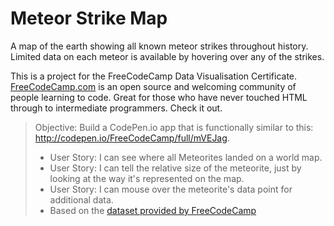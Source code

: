 # Meteor Strike Map
A map of the earth showing all known meteor strikes throughout history. Limited data on each meteor is available by hovering over any of the strikes.

This is a project for the FreeCodeCamp Data Visualisation Certificate. [FreeCodeCamp.com](https://www.freecodecamp.com/) is an open source and welcoming community of people learning to code. Great for those who have never touched HTML through to intermediate programmers. Check it out.

> Objective: Build a CodePen.io app that is functionally similar to this: http://codepen.io/FreeCodeCamp/full/mVEJag.
>
> - User Story: I can see where all Meteorites landed on a world map.
> - User Story: I can tell the relative size of the meteorite, just by looking at the way it's represented on the map.
> - User Story: I can mouse over the meteorite's data point for additional data.
> - Based on the [dataset provided by FreeCodeCamp](https://raw.githubusercontent.com/FreeCodeCamp/ProjectReferenceData/master/meteorite-strike-data.json)
